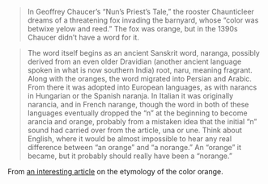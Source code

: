 > In Geoffrey Chaucer’s “Nun’s Priest’s Tale,” the rooster Chaunticleer dreams of a threatening fox invading the barnyard, whose “color was betwixe yelow and reed.” The fox was orange, but in the 1390s Chaucer didn’t have a word for it.

> The word itself begins as an ancient Sanskrit word, naranga, possibly derived from an even older Dravidian (another ancient language spoken in what is now southern India) root, naru, meaning fragrant. Along with the oranges, the word migrated into Persian and Arabic. From there it was adopted into European languages, as with narancs in Hungarian or the Spanish naranja. In Italian it was originally narancia, and in French narange, though the word in both of these languages eventually dropped the “n” at the beginning to become arancia and orange, probably from a mistaken idea that the initial “n” sound had carried over from the article, una or une. Think about English, where it would be almost impossible to hear any real difference between “an orange” and “a norange.” An “orange” it became, but it probably should really have been a “norange.” 

From [an interesting article](https://lithub.com/color-or-fruit-on-the-unlikely-etymology-of-orange/) on the etymology of the color orange.